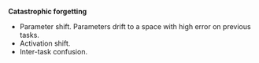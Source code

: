 **Catastrophic forgetting**

- Parameter shift. Parameters drift to a space with high error on previous tasks.
- Activation shift.
- Inter-task confusion.

